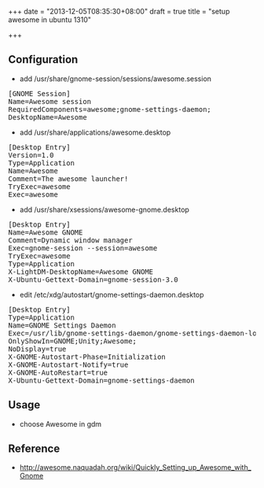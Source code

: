 +++
date = "2013-12-05T08:35:30+08:00"
draft = true
title = "setup awesome in ubuntu 1310"

+++



## Configuration 

* add /usr/share/gnome-session/sessions/awesome.session

<pre>
[GNOME Session]
Name=Awesome session
RequiredComponents=awesome;gnome-settings-daemon;
DesktopName=Awesome
</pre>

* add /usr/share/applications/awesome.desktop

<pre>
[Desktop Entry]
Version=1.0
Type=Application
Name=Awesome
Comment=The awesome launcher!
TryExec=awesome
Exec=awesome
</pre>

* add /usr/share/xsessions/awesome-gnome.desktop

<pre>
[Desktop Entry]
Name=Awesome GNOME
Comment=Dynamic window manager
Exec=gnome-session --session=awesome
TryExec=awesome
Type=Application
X-LightDM-DesktopName=Awesome GNOME
X-Ubuntu-Gettext-Domain=gnome-session-3.0
</pre>

* edit /etc/xdg/autostart/gnome-settings-daemon.desktop

<pre>
[Desktop Entry]
Type=Application
Name=GNOME Settings Daemon
Exec=/usr/lib/gnome-settings-daemon/gnome-settings-daemon-localeexec
OnlyShowIn=GNOME;Unity;Awesome;
NoDisplay=true
X-GNOME-Autostart-Phase=Initialization
X-GNOME-Autostart-Notify=true
X-GNOME-AutoRestart=true
X-Ubuntu-Gettext-Domain=gnome-settings-daemon
</pre>

## Usage

* choose Awesome in gdm

## Reference

* <http://awesome.naquadah.org/wiki/Quickly_Setting_up_Awesome_with_Gnome>
